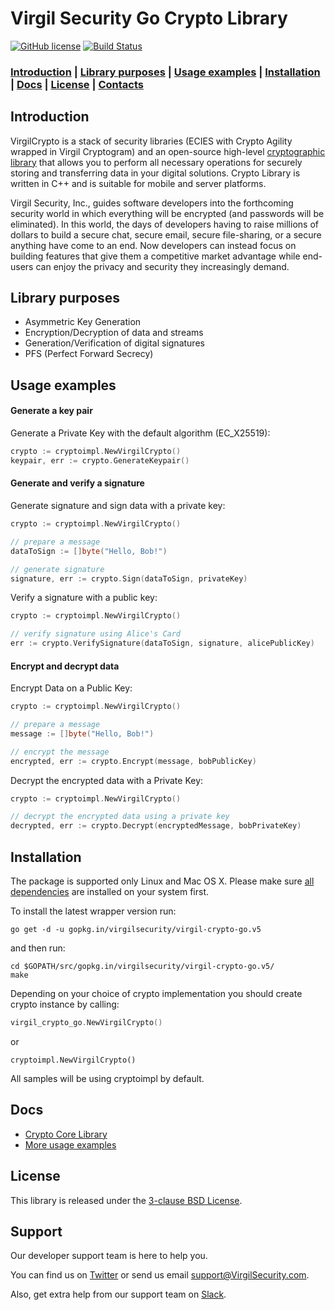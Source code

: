 # Virgil Security Go Crypto Library
[![GitHub license](https://img.shields.io/badge/license-BSD%203--Clause-blue.svg)](https://github.com/VirgilSecurity/virgil/blob/master/LICENSE)
[![Build Status](https://travis-ci.org/go-virgil/virgil.png?branch=v5)](https://travis-ci.org/go-virgil/virgil)

### [Introduction](#introduction) | [Library purposes](#library-purposes) | [Usage examples](#usage-examples) | [Installation](#installation) | [Docs](#docs) | [License](#license) | [Contacts](#support)

## Introduction
VirgilCrypto is a stack of security libraries (ECIES with Crypto Agility wrapped in Virgil Cryptogram) and an open-source high-level [cryptographic library](https://github.com/VirgilSecurity/virgil-crypto) that allows you to perform all necessary operations for securely storing and transferring data in your digital solutions. Crypto Library is written in C++ and is suitable for mobile and server platforms.

Virgil Security, Inc., guides software developers into the forthcoming security world in which everything will be encrypted (and passwords will be eliminated). In this world, the days of developers having to raise millions of dollars to build a secure chat, secure email, secure file-sharing, or a secure anything have come to an end. Now developers can instead focus on building features that give them a competitive market advantage while end-users can enjoy the privacy and security they increasingly demand.

## Library purposes
* Asymmetric Key Generation
* Encryption/Decryption of data and streams
* Generation/Verification of digital signatures
* PFS (Perfect Forward Secrecy)

## Usage examples

#### Generate a key pair

Generate a Private Key with the default algorithm (EC_X25519):
```go
crypto := cryptoimpl.NewVirgilCrypto()
keypair, err := crypto.GenerateKeypair()

```

#### Generate and verify a signature

Generate signature and sign data with a private key:
```go
crypto := cryptoimpl.NewVirgilCrypto()

// prepare a message
dataToSign := []byte("Hello, Bob!")

// generate signature
signature, err := crypto.Sign(dataToSign, privateKey)
```

Verify a signature with a public key:
```go
crypto := cryptoimpl.NewVirgilCrypto()

// verify signature using Alice's Card
err := crypto.VerifySignature(dataToSign, signature, alicePublicKey)

```
#### Encrypt and decrypt data

Encrypt Data on a Public Key:

```go
crypto := cryptoimpl.NewVirgilCrypto()

// prepare a message
message := []byte("Hello, Bob!")

// encrypt the message
encrypted, err := crypto.Encrypt(message, bobPublicKey)

```

Decrypt the encrypted data with a Private Key:

```go
crypto := cryptoimpl.NewVirgilCrypto()

// decrypt the encrypted data using a private key
decrypted, err := crypto.Decrypt(encryptedMessage, bobPrivateKey)
```

## Installation

The package is supported only Linux and Mac OS X. Please make sure [all dependencies](https://github.com/VirgilSecurity/virgil-crypto#build-prerequisites) are installed on your system first.

To install the latest wrapper version run:
```
go get -d -u gopkg.in/virgilsecurity/virgil-crypto-go.v5
```
and then run:
```
cd $GOPATH/src/gopkg.in/virgilsecurity/virgil-crypto-go.v5/
make
```
Depending on your choice of crypto implementation you should create crypto instance by calling:

```go
virgil_crypto_go.NewVirgilCrypto()
```
or

```
cryptoimpl.NewVirgilCrypto()
```

All samples will be using cryptoimpl by default.

## Docs
- [Crypto Core Library](https://github.com/VirgilSecurity/virgil-crypto)
- [More usage examples](https://developer.virgilsecurity.com/docs/how-to#cryptography)

## License

This library is released under the [3-clause BSD License](LICENSE).

## Support
Our developer support team is here to help you.

You can find us on [Twitter](https://twitter.com/VirgilSecurity) or send us email support@VirgilSecurity.com.

Also, get extra help from our support team on [Slack](https://join.slack.com/t/VirgilSecurity/shared_invite/enQtMjg4MDE4ODM3ODA4LTc2OWQwOTQ3YjNhNTQ0ZjJiZDc2NjkzYjYxNTI0YzhmNTY2ZDliMGJjYWQ5YmZiOGU5ZWEzNmJiMWZhYWVmYTM).
